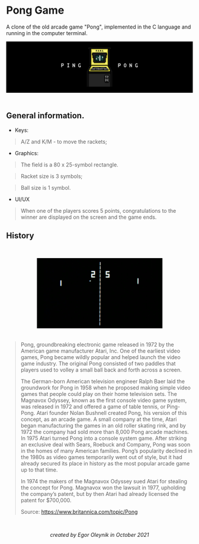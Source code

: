 # Pong Game
A clone of the old arcade game "Pong", implemented in the C language and running in the computer terminal.

<div style="text-align:center"> <img src="img/01.png" /></div>
&nbsp;

## General information.

* Keys:

> A/Z and K/M - to move the rackets;

* Graphics:

> The field is a 80 x 25-symbol rectangle.

> Racket size is 3 symbols; 

> Ball size is 1 symbol.

* UI/UX

> When one of the players scores 5 points, congratulations to the winner are displayed on the screen and the game ends.

## History

&nbsp;

<div style="text-align:center"> <img src="img/pong.png" /></div>
&nbsp;

>Pong, groundbreaking electronic game released in 1972 by the American game manufacturer Atari, Inc. One of the earliest video games, Pong became wildly popular and helped launch the video game industry. The original Pong consisted of two paddles that players used to volley a small ball back and forth across a screen.
>
>The German-born American television engineer Ralph Baer laid the groundwork for Pong in 1958 when he proposed making simple video games that people could play on their home television sets. The Magnavox Odyssey, known as the first console video game system, was released in 1972 and offered a game of table tennis, or Ping-Pong. Atari founder Nolan Bushnell created Pong, his version of this concept, as an arcade game. A small company at the time, Atari began manufacturing the games in an old roller skating rink, and by 1972 the company had sold more than 8,000 Pong arcade machines. In 1975 Atari turned Pong into a console system game. After striking an exclusive deal with Sears, Roebuck and Company, Pong was soon in the homes of many American families. Pong’s popularity declined in the 1980s as video games temporarily went out of style, but it had already secured its place in history as the most popular arcade game up to that time.
>
>In 1974 the makers of the Magnavox Odyssey sued Atari for stealing the concept for Pong. Magnavox won the lawsuit in 1977, upholding the company’s patent, but by then Atari had already licensed the patent for $700,000.
>
> Source: https://www.britannica.com/topic/Pong
>
&nbsp;
<div style="text-align:center"> 
<i>created by Egor Oleynik in October 2021</i>
</div>